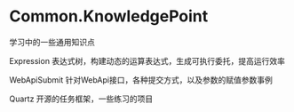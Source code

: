 # Common.KnowledgePoint
学习中的一些通用知识点


Expression 表达式树，构建动态的运算表达式，生成可执行委托，提高运行效率

WebApiSubmit 针对WebApi接口，各种提交方式，以及参数的赋值参数事例

Quartz 开源的任务框架，一些练习的项目
